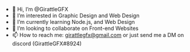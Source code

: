 - 👋 Hi, I’m @GirattleGFX
- 👀 I’m interested in Graphic Design and Web Design
- 🌱 I’m currently learning Node.js, and Web Design
- 💞️ I’m looking to collaborate on Front-end Websites
- 📫 How to reach me: girattlegfx@gmail.com or just send me a DM on discord (GirattleGFX#8924)

<!---
GirattleGFX/GirattleGFX is a ✨ special ✨ repository because its `README.md` (this file) appears on your GitHub profile.
You can click the Preview link to take a look at your changes.
--->

